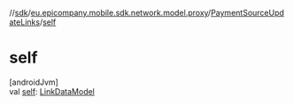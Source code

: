 //[sdk](../../../index.md)/[eu.epicompany.mobile.sdk.network.model.proxy](../index.md)/[PaymentSourceUpdateLinks](index.md)/[self](self.md)

# self

[androidJvm]\
val [self](self.md): [LinkDataModel](../../eu.epicompany.mobile.android.data.network.model.hypermedia/-link-data-model/index.md)
